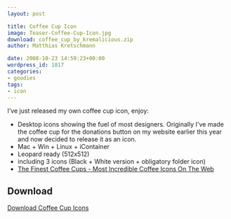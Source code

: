 ```yaml
---
layout: post

title: Coffee Cup Icon
image: Teaser-Coffee-Cup-Icon.jpg
download: coffee_cup_by_kremalicious.zip
author: Matthias Kretschmann

date: 2008-10-23 14:59:23+00:00
wordpress_id: 1817
categories:
- goodies
tags:
- icon
---
```


I’ve just released my own coffee cup icon, enjoy:

  * Desktop icons showing the fuel of most designers. Originally I've made the coffee cup for the donations button on my website earlier this year and now decided to release it as an icon.
  * Mac + Win + Linux + iContainer
  * Leopard ready (512x512)
  * including 3 icons (Black + White version + obligatory folder icon)
  * [The Finest Coffee Cups - Most Incredible Coffee Icons On The Web](http://www.kremalicious.com/2008/10/the-finest-coffee-cups-most-incredible-coffee-icons-on-the-web/)

## Download

<a class="btn btn-primary icon icon-download" href="/media/coffee_cup_by_kremalicious.zip">Download Coffee Cup Icons</a>
